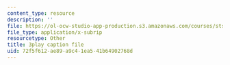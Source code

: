 ```yaml
---
content_type: resource
description: ''
file: https://ol-ocw-studio-app-production.s3.amazonaws.com/courses/sts-081-innovation-systems-for-science-technology-energy-manufacturing-and-health-spring-2017/72f5f612ae89a9c41ea541b64902768d_w6_KvH6fFe0.srt
file_type: application/x-subrip
resourcetype: Other
title: 3play caption file
uid: 72f5f612-ae89-a9c4-1ea5-41b64902768d
---
```

